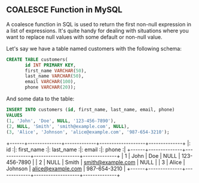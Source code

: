 ## COALESCE Function in MySQL

A coalesce function in SQL is used to return the first non-null expression in a list of expressions. 
It's quite handy for dealing with situations where you want to replace null values with some default or non-null value.

Let's say we have a table named customers with the following schema:

```sql
CREATE TABLE customers(
       id INT PRIMARY KEY,
       first_name VARCHAR(50),
       last_name VARCHAR(50),
       email VARCHAR(100),
       phone VARCHAR(20));
```

And some data to the table:
```sql
INSERT INTO customers (id, first_name, last_name, email, phone)
VALUES
(1, 'John', 'Doe', NULL, '123-456-7890'),
(2, NULL, 'Smith', 'smith@example.com', NULL),
(3, 'Alice', 'Johnson', 'alice@example.com', '987-654-3210');
```

+------+--------------+-------------+-------------------+--------------+
|: id :|: first_name :|: last_name :|:      email      :|:   phone    :|
+------+--------------+-------------+-------------------+--------------+
|   1  |    John      |    Doe      | NULL              | 123-456-7890 |
|   2  |    NULL      |   Smith     | smith@example.com | NULL         |
|   3  |    Alice     |   Johnson   | alice@example.com | 987-654-3210 |
+------+--------------+-------------+-------------------+--------------+

